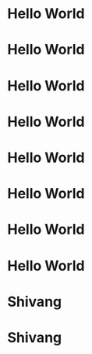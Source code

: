 # Hello World
# Hello World
# Hello World
# Hello World
# Hello World
# Hello World
# Hello World
# Hello World
# Shivang
# Shivang
